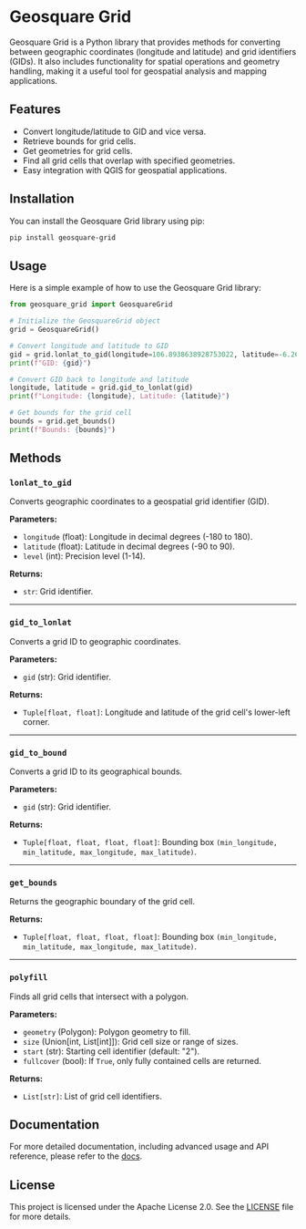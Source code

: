 # Geosquare Grid

Geosquare Grid is a Python library that provides methods for converting between geographic coordinates (longitude and latitude) and grid identifiers (GIDs). It also includes functionality for spatial operations and geometry handling, making it a useful tool for geospatial analysis and mapping applications.

## Features

- Convert longitude/latitude to GID and vice versa.
- Retrieve bounds for grid cells.
- Get geometries for grid cells.
- Find all grid cells that overlap with specified geometries.
- Easy integration with QGIS for geospatial applications.

## Installation

You can install the Geosquare Grid library using pip:

```bash
pip install geosquare-grid
```

## Usage

Here is a simple example of how to use the Geosquare Grid library:

```python
from geosquare_grid import GeosquareGrid

# Initialize the GeosquareGrid object
grid = GeosquareGrid()

# Convert longitude and latitude to GID
gid = grid.lonlat_to_gid(longitude=106.8938638928753022, latitude=-6.2608983083383016, level=5)
print(f"GID: {gid}")

# Convert GID back to longitude and latitude
longitude, latitude = grid.gid_to_lonlat(gid)
print(f"Longitude: {longitude}, Latitude: {latitude}")

# Get bounds for the grid cell
bounds = grid.get_bounds()
print(f"Bounds: {bounds}")
```

## Methods

### `lonlat_to_gid`
Converts geographic coordinates to a geospatial grid identifier (GID).

**Parameters:**
- `longitude` (float): Longitude in decimal degrees (-180 to 180).
- `latitude` (float): Latitude in decimal degrees (-90 to 90).
- `level` (int): Precision level (1-14).

**Returns:**
- `str`: Grid identifier.

---

### `gid_to_lonlat`
Converts a grid ID to geographic coordinates.

**Parameters:**
- `gid` (str): Grid identifier.

**Returns:**
- `Tuple[float, float]`: Longitude and latitude of the grid cell's lower-left corner.

---

### `gid_to_bound`
Converts a grid ID to its geographical bounds.

**Parameters:**
- `gid` (str): Grid identifier.

**Returns:**
- `Tuple[float, float, float, float]`: Bounding box `(min_longitude, min_latitude, max_longitude, max_latitude)`.

---

### `get_bounds`
Returns the geographic boundary of the grid cell.

**Returns:**
- `Tuple[float, float, float, float]`: Bounding box `(min_longitude, min_latitude, max_longitude, max_latitude)`.

---

### `polyfill`
Finds all grid cells that intersect with a polygon.

**Parameters:**
- `geometry` (Polygon): Polygon geometry to fill.
- `size` (Union[int, List[int]]): Grid cell size or range of sizes.
- `start` (str): Starting cell identifier (default: "2").
- `fullcover` (bool): If `True`, only fully contained cells are returned.

**Returns:**
- `List[str]`: List of grid cell identifiers.

## Documentation

For more detailed documentation, including advanced usage and API reference, please refer to the [docs](docs/index.rst).


## License

This project is licensed under the Apache License 2.0. See the [LICENSE](LICENSE) file for more details.

